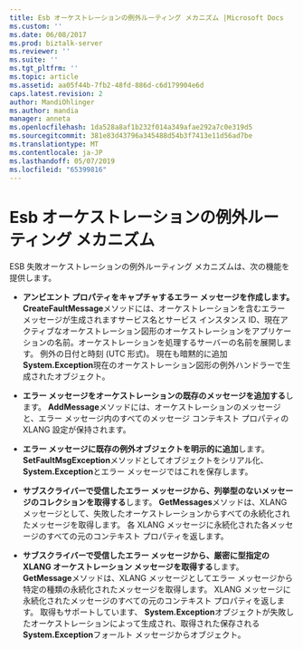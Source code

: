 ```yaml
---
title: Esb オーケストレーションの例外ルーティング メカニズム |Microsoft Docs
ms.custom: ''
ms.date: 06/08/2017
ms.prod: biztalk-server
ms.reviewer: ''
ms.suite: ''
ms.tgt_pltfrm: ''
ms.topic: article
ms.assetid: aa05f44b-7fb2-48fd-886d-c6d179904e6d
caps.latest.revision: 2
author: MandiOhlinger
ms.author: mandia
manager: anneta
ms.openlocfilehash: 1da528a8af1b232f014a349afae292a7c0e319d5
ms.sourcegitcommit: 381e83d43796a345488d54b3f7413e11d56ad7be
ms.translationtype: MT
ms.contentlocale: ja-JP
ms.lasthandoff: 05/07/2019
ms.locfileid: "65399816"
---
```

# <a name="the-esb-failed-orchestration-exception-routing-mechanism"></a>Esb オーケストレーションの例外ルーティング メカニズム
ESB 失敗オーケストレーションの例外ルーティング メカニズムは、次の機能を提供します。  
  
-   **アンビエント プロパティをキャプチャするエラー メッセージを作成します。** **CreateFaultMessage**メソッドには、オーケストレーションを含むエラー メッセージが生成されますサービス名とサービス インスタンス ID、現在アクティブなオーケストレーション図形のオーケストレーションをアプリケーションの名前。オーケストレーションを処理するサーバーの名前を展開します。 例外の日付と時刻 (UTC 形式)。 現在も暗黙的に追加**System.Exception**現在のオーケストレーション図形の例外ハンドラーで生成されたオブジェクト。  
  
-   **エラー メッセージをオーケストレーションの既存のメッセージを追加する**します。 **AddMessage**メソッドには、オーケストレーションのメッセージと、エラー メッセージ内のすべてのメッセージ コンテキスト プロパティの XLANG 設定が保持されます。  
  
-   **エラー メッセージに既存の例外オブジェクトを明示的に追加**します。 **SetFaultMsgException**メソッドとしてオブジェクトをシリアル化、 **System.Exception**とエラー メッセージではこれを保存します。  
  
-   **サブスクライバーで受信したエラー メッセージから、列挙型のないメッセージのコレクションを取得する**します。 **GetMessages**メソッドは、XLANG メッセージとして、失敗したオーケストレーションからすべての永続化されたメッセージを取得します。 各 XLANG メッセージに永続化された各メッセージのすべての元のコンテキスト プロパティを返します。  
  
-   **サブスクライバーで受信したエラー メッセージから、厳密に型指定の XLANG オーケストレーション メッセージを取得する**します。 **GetMessage**メソッドは、XLANG メッセージとしてエラー メッセージから特定の種類の永続化されたメッセージを取得します。 XLANG メッセージに永続化されたメッセージのすべての元のコンテキスト プロパティを返します。 取得もサポートしています、 **System.Exception**オブジェクトが失敗したオーケストレーションによって生成され、取得された保存される**System.Exception**フォールト メッセージからオブジェクト。